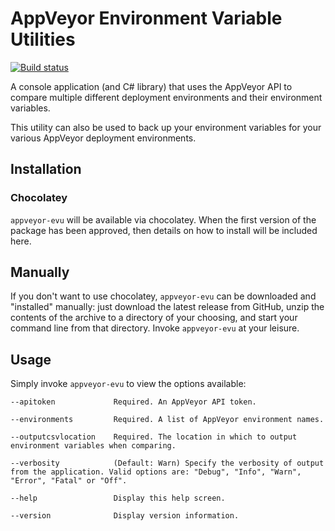 # AppVeyor Environment Variable Utilities
[![Build status](https://ci.appveyor.com/api/projects/status/utstv5d6xj7ok2gb?svg=true)](https://ci.appveyor.com/project/mmiddleton3301/appveyor-environment-variable-utilities)

A console application (and C# library) that uses the AppVeyor API to compare multiple different deployment environments and their environment variables.

This utility can also be used to back up your environment variables for your various AppVeyor deployment environments.

## Installation
### Chocolatey
`appveyor-evu` will be available via chocolatey. When the first version of the package has been approved, then details on how to install will be included here.

## Manually
If you don't want to use chocolatey, `appveyor-evu` can be downloaded and "installed" manually: just download the latest release from GitHub, unzip the contents of the archive to a directory of your choosing, and start your command line from that directory. Invoke `appveyor-evu` at your leisure.

## Usage
Simply invoke `appveyor-evu` to view the options available:

    --apitoken             Required. An AppVeyor API token.

    --environments         Required. A list of AppVeyor environment names.

    --outputcsvlocation    Required. The location in which to output environment variables when comparing.

    --verbosity            (Default: Warn) Specify the verbosity of output from the application. Valid options are: "Debug", "Info", "Warn", "Error", "Fatal" or "Off".

    --help                 Display this help screen.

    --version              Display version information.